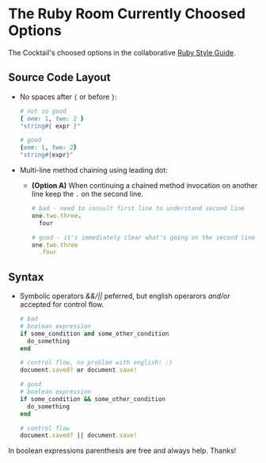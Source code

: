# The Ruby Room Currently Choosed Options

The Cocktail's choosed options in the collaborative [Ruby Style Guide](https://github.com/bbatsov/ruby-style-guide).

## Source Code Layout

* No spaces after `{` or before `}`:

    ```Ruby
    # not so good
    { one: 1, two: 2 }
    "string#{ expr }"

    # good
    {one: 1, two: 2}
    "string#{expr}"
    ```

* Multi-line method chaining using leading dot:

  * **(Option A)** When continuing a chained method invocation on
    another line keep the `.` on the second line.

    ```Ruby
    # bad - need to consult first line to understand second line
    one.two.three.
      four

    # good - it's immediately clear what's going on the second line
    one.two.three
      .four
    ```

## Syntax

* Symbolic operators *&&/||* peferred, but english operarors *and/or* accepted for control flow.

  ```Ruby
  # bad
  # boolean expression
  if some_condition and some_other_condition
    do_something
  end

  # control flow, no problem with english! :)
  document.saved? or document.save!

  # good
  # boolean expression
  if some_condition && some_other_condition
    do_something
  end

  # control flow
  document.saved? || document.save!
  ```

In boolean expressions parenthesis are free and always help. Thanks!

